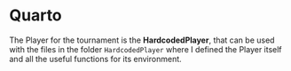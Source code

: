 # Quarto
The Player for the tournament is the <b>HardcodedPlayer</b>, that can be used with the files in the folder ```HardcodedPlayer``` where I defined the Player itself and all the useful functions for its environment. 

